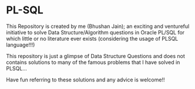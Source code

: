 # PL-SQL

This Repository is created by me (Bhushan Jain); an exciting and ventureful initiative to solve Data Structure/Algorithm questions in Oracle PL/SQL for which little or no literature ever exists (considering the usage of PLSQL language!!!)

This repository is just a glimpse of Data Structure Questions and does not contains solutions to many of the famous problems 
that I have solved in PLSQL...


Have fun referring to these solutions and any advice is welcome!!


